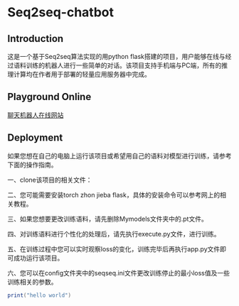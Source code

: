 <h1>Seq2seq-chatbot</h1>

<h2>Introduction</h2>
<p>这是一个基于Seq2seq算法实现的用python flask搭建的项目，用户能够在线与经过语料训练的机器人进行一些简单的对话。该项目支持手机端与PC端，所有的推理计算均在作者用于部署的轻量应用服务器中完成。</p>

<h2>Playground Online</h2>
<a target="_blank" href="https://paradox-11.com/">聊天机器人在线网站</a>

<h2>Deployment</h2>
<p>如果您想在自己的电脑上运行该项目或希望用自己的语料对模型进行训练，请参考下面的操作指南。</p>
<p>一、clone该项目的相关文件：</p>
<p>二、您可能需要安装torch zhon jieba flask，具体的安装命令可以参考网上的相关教程。</p>
<p>三、如果您想要更改训练语料，请先删除Mymodels文件夹中的.pt文件。</p>
<p>四、对训练语料进行个性化的处理后，请先执行execute.py文件，进行训练。</p>
<p>五、在训练过程中您可以实时观察loss的变化，训练完毕后再执行app.py文件即可成功运行该项目。</p>
<p>六、您可以在config文件夹中的seqseq.ini文件更改训练停止的最小loss值及一些训练相关的参数。</p>

```java
print("hello world")
```
